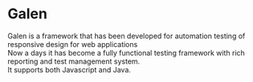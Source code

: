 # Galen
Galen is a framework that has been developed for automation testing of responsive design for web applications<br>Now a days it has become a fully functional testing framework with rich reporting and test management system.<br>It supports both Javascript and Java.
